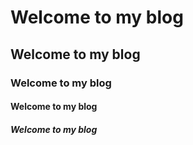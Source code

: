 # Welcome to my blog

## Welcome to my blog

### Welcome to my blog

#### Welcome to my blog

##### Welcome to my blog
